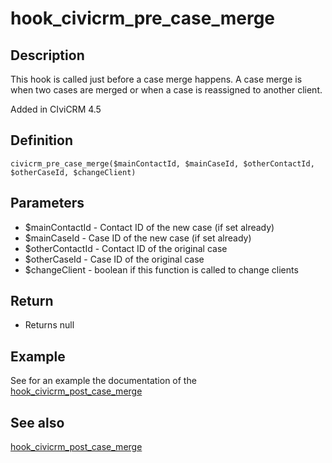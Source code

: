 # hook_civicrm_pre_case_merge

## Description

This hook is called just before a case merge happens. A case merge is
when two cases are merged or when a case is reassigned to another
client.

Added in CIviCRM 4.5

## Definition

    civicrm_pre_case_merge($mainContactId, $mainCaseId, $otherContactId, $otherCaseId, $changeClient)

## Parameters

-   $mainContactId - Contact ID of the new case (if set already)
-   $mainCaseId - Case ID of the new case (if set already)
-   $otherContactId - Contact ID of the original case
-   $otherCaseId - Case ID of the original case
-   $changeClient - boolean if this function is called to change
    clients

## Return

-   Returns null

## Example

See for an example the documentation of the
[hook_civicrm_post_case_merge](/hooks/hook_civicrm_post_case_merge.md)

## See also

[hook_civicrm_post_case_merge](/hooks/hook_civicrm_post_case_merge.md)